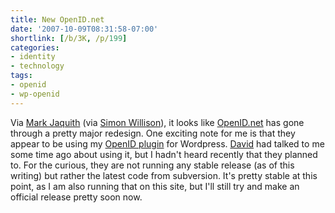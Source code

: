 ```yaml
---
title: New OpenID.net
date: '2007-10-09T08:31:58-07:00'
shortlink: [/b/3K, /p/199]
categories:
- identity
- technology
tags:
- openid
- wp-openid
---
```

Via [Mark Jaquith][] (via [Simon Willison][]), it looks like [OpenID.net][] has gone through a pretty major redesign.
One exciting note for me is that they appear to be using my [OpenID plugin][] for Wordpress.  [David][] had talked to me
some time ago about using it, but I hadn't heard recently that they planned to.  For the curious, they are not running
any stable release (as of this writing) but rather the latest code from subversion.  It's pretty stable at this point,
as I am also running that on this site, but I'll still try and make an official release pretty soon now.

[Mark Jaquith]: http://markjaquith.wordpress.com/2007/10/09/openidnet-relaunches-using-wordpress-23/
[Simon Willison]: http://simonwillison.net/2007/Oct/9/openid/
[OpenID.net]: http://openid.net/
[OpenID plugin]: http://wordpress.org/extend/plugins/openid/
[David]: http://daveman692.livejournal.com/
